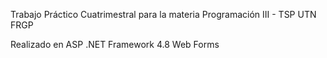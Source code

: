 Trabajo Práctico Cuatrimestral para la materia Programación III - TSP UTN FRGP

Realizado en ASP .NET Framework 4.8 Web Forms
